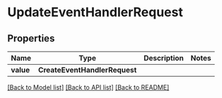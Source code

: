 # UpdateEventHandlerRequest


## Properties
Name | Type | Description | Notes
------------ | ------------- | ------------- | -------------
**value** | **CreateEventHandlerRequest** |  | 

[[Back to Model list]](../README.md#documentation-for-models) [[Back to API list]](../README.md#documentation-for-api-endpoints) [[Back to README]](../README.md)


